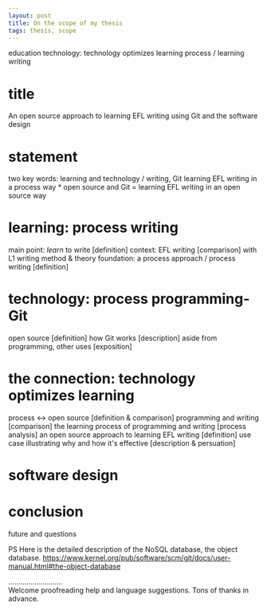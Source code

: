 ```yaml
---
layout: post
title: On the scope of my thesis
tags: thesis, scope
---
```


education technology: technology optimizes learning process / learning writing 

# title
An open source approach to learning EFL writing using Git and the software design

# statement
two key words: learning and technology / writing, Git 
learning EFL writing in a process way * open source and Git = learning EFL writing in an open source way 

# learning: process writing
main point: *learn* to write [definition]
context: EFL writing [comparison] with L1 writing
method & theory foundation: a process approach / process writing [definition]

# technology: process programming-Git
open source [definition]
how Git works [description]
aside from programming, other uses [exposition]

# the connection: technology optimizes learning
process <-> open source [definition & comparison]
programming and writing [comparison]
the learning process of programming and writing [process analysis]
an open source approach to learning EFL writing [definition]
use case illustrating why and how it's effective [description & persuation]

# software design

# conclusion
future and questions

PS
Here is the detailed description of the NoSQL database, the object database.
https://www.kernel.org/pub/software/scm/git/docs/user-manual.html#the-object-database

...........................     
Welcome proofreading help and language suggestions. Tons of thanks in advance.

